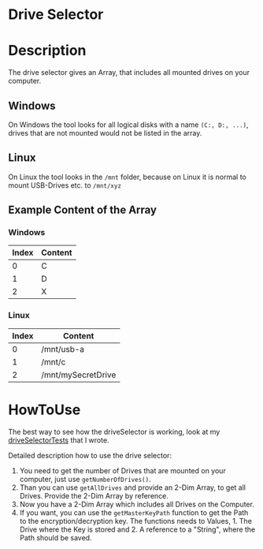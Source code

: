 # Drive Selector
# Description
The drive selector gives an Array, that includes all mounted drives on your computer.

## Windows 
On Windows the tool looks for all logical disks with a name ``(C:, D:, ...)``, drives that are not mounted would not be listed in the array.
## Linux
On Linux the tool looks in the ``/mnt`` folder, because on Linux it is normal to mount USB-Drives etc. to ``/mnt/xyz``

## Example Content of the Array
### Windows
Index| Content
-----|------
0   | C
1   | D
2   | X

### Linux
Index| Content
-----|------
0   | /mnt/usb-a
1   | /mnt/c
2   | /mnt/mySecretDrive

# HowToUse
The best way to see how the driveSelector is working, look at my [driveSelectorTests](https://github.com/LukasLJL/CryptTool/blob/master/tests/driveSelectorTests.c) that I wrote.

Detailed description how to use the drive selector:
1. You need to get the number of Drives that are mounted on your computer, just use ``getNumberOfDrives()``.
2. Than you can use ``getAllDrives`` and provide an 2-Dim Array, to get all Drives. Provide the 2-Dim Array by reference.
3. Now you have a 2-Dim Array which includes all Drives on the Computer.
4. If you want, you can use the ``getMasterKeyPath`` function to get the Path to the encryption/decryption key.
   The functions needs to Values, 1. The Drive where the Key is stored and 2. A reference to a "String", where the Path should be saved.


